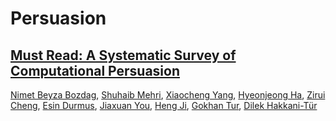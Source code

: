 # Persuasion


**[Must Read: A Systematic Survey of Computational Persuasion]()**<br>
---
[Nimet Beyza Bozdag](https://beyzabozdag.github.io/), [Shuhaib Mehri](https://shuhaibm.github.io/), [Xiaocheng Yang](https://scholar.google.com/citations?user=hTt0y8kAAAAJ&hl=zh-CN), [Hyeonjeong Ha](https://hyeonjeongha.github.io/), [Zirui Cheng](https://chengzr01.github.io/#/home), [Esin Durmus](https://esdurmus.github.io/), [Jiaxuan You](https://cs.stanford.edu/~jiaxuan/), [Heng Ji](https://blender.cs.illinois.edu/hengji.html), [Gokhan Tur](https://siebelschool.illinois.edu/about/people/faculty/gokhan), [Dilek Hakkani-Tür](https://siebelschool.illinois.edu/about/people/faculty/dilek)
